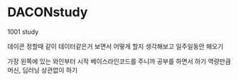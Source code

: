# DACONstudy
1001 study

데이콘 정할때 같이 데이터같은거 보면서
어떻게 할지 생각해보고 일주일동안 해오기

가장 왼쪽에 있는 와인부터 시작
베이스라인코드를 주니까 공부를 하면서 하기
역량만큼 머신, 딥러닝 상관없이 하기
